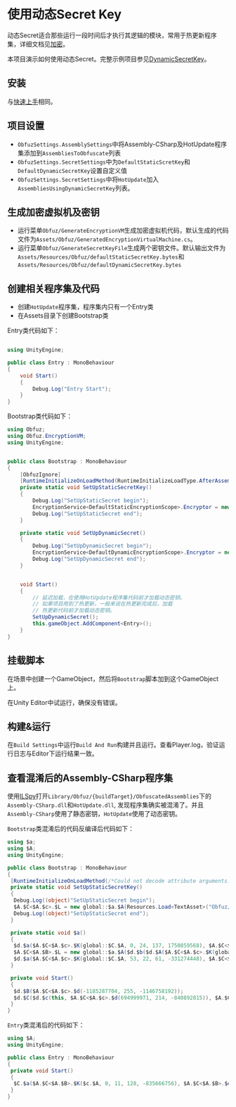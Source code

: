 # 使用动态Secret Key

动态Secret适合那些运行一段时间后才执行其逻辑的模块，常用于热更新程序集，详细文档见[加密](../manual/encryption.md)。

本项目演示如何使用动态Secret。完整示例项目参见[DynamicSecretKey](https://github.com/focus-creative-games/obfuz/tree/main/Samples/DynamicSecretKey)。

## 安装

与[快速上手](./quick-start.md)相同。

## 项目设置

- `ObfuzSettings.AssemblySettings`中将Assembly-CSharp及HotUpdate程序集添加到`AssembliesToObfuscate`列表
- `ObfuzSettings.SecretSettings`中为`DefaultStaticScretKey`和`DefaultDynamicSecretKey`设置自定义值
- `ObfuzSettings.SecretSettings`中将`HotUpdate`加入`AssembliesUsingDynamicSecretKey`列表。

## 生成加密虚拟机及密钥

- 运行菜单`Obfuz/GenerateEncryptionVM`生成加密虚拟机代码，默认生成的代码文件为`Assets/Obfuz/GeneratedEncryptionVirtualMachine.cs`。
- 运行菜单`Obfuz/GenerateSecretKeyFile`生成两个密钥文件。默认输出文件为`Assets/Resources/Obfuz/defaultStaticSecretKey.bytes`和`Assets/Resources/Obfuz/defaultDynamicSecretKey.bytes`

## 创建相关程序集及代码

- 创建`HotUpdate`程序集，程序集内只有一个Entry类
- 在Assets目录下创建Bootstrap类

Entry类代码如下：

```csharp

using UnityEngine;

public class Entry : MonoBehaviour
{
    void Start()
    {
        Debug.Log("Entry Start");
    }
}

```

Bootstrap类代码如下：

```csharp
using Obfuz;
using Obfuz.EncryptionVM;
using UnityEngine;


public class Bootstrap : MonoBehaviour
{
    [ObfuzIgnore]
    [RuntimeInitializeOnLoadMethod(RuntimeInitializeLoadType.AfterAssembliesLoaded)]
    private static void SetUpStaticSecretKey()
    {
        Debug.Log("SetUpStaticSecret begin");
        EncryptionService<DefaultStaticEncryptionScope>.Encryptor = new GeneratedEncryptionVirtualMachine(Resources.Load<TextAsset>("Obfuz/defaultStaticSecretKey").bytes);
        Debug.Log("SetUpStaticSecret end");
    }

    private static void SetUpDynamicSecret()
    {
        Debug.Log("SetUpDynamicSecret begin");
        EncryptionService<DefaultDynamicEncryptionScope>.Encryptor = new GeneratedEncryptionVirtualMachine(Resources.Load<TextAsset>("Obfuz/defaultDynamicSecretKey").bytes);
        Debug.Log("SetUpDynamicSecret end");
    }


    void Start()
    {
        // 延迟加载，在使用HotUpdate程序集代码前才加载动态密钥。
        // 如果项目用到了热更新，一般来说在热更新完成后，加载
        // 热更新代码前才加载动态密钥。
        SetUpDynamicSecret();
        this.gameObject.AddComponent<Entry>();
    }
}
```

## 挂载脚本

在场景中创建一个GameObject，然后将`Bootstrap`脚本加到这个GameObject上。

在Unity Editor中试运行，确保没有错误。

## 构建&运行

在`Build Settings`中运行`Build And Run`构建并且运行。查看Player.log，验证运行日志与Editor下运行结果一致。

## 查看混淆后的Assembly-CSharp程序集

使用[ILSpy](https://github.com/icsharpcode/ILSpy)打开`Library/Obfuz/{buildTarget}/ObfuscatedAssemblies`下的`Assembly-CSharp.dll`和`HotUpdate.dll`,
发现程序集确实被混淆了。并且`Assembly-CSharp`使用了静态密钥，`HotUpdate`使用了动态密钥。

`Bootstrap`类混淆后的代码反编译后代码如下：

```csharp
using $a;
using $A;
using UnityEngine;

public class Bootstrap : MonoBehaviour
{
 [RuntimeInitializeOnLoadMethod(/*Could not decode attribute arguments.*/)]
 private static void SetUpStaticSecretKey()
 {
  Debug.Log((object)"SetUpStaticSecret begin");
  $A.$C<$A.$c>.$L = new global::$a.$A(Resources.Load<TextAsset>("Obfuz/defaultStaticSecretKey").bytes);
  Debug.Log((object)"SetUpStaticSecret end");
 }

 private static void $a()
 {
  $d.$a($A.$C<$A.$c>.$K(global::$C.$A, 0, 24, 137, 1750859568), $A.$C<$A.$c>.$d(1718597184, 154, 2114032877));
  $A.$C<$A.$B>.$L = new global::$a.$A($d.$b($d.$A($A.$C<$A.$c>.$K(global::$C.$A, 24, 29, 98, -1513390007), $A.$C<$A.$c>.$d(-394605899, 193, -1119998407)), $A.$C<$A.$c>.$d(1579960075, 194, -1028386777)));
  $d.$a($A.$C<$A.$c>.$K(global::$C.$A, 53, 22, 61, -331274448), $A.$C<$A.$c>.$d(1718597184, 154, 2114032877));
 }

 private void Start()
 {
  $d.$B($A.$C<$A.$c>.$d(-1185287704, 255, -1146758192));
  $d.$C($d.$c(this, $A.$C<$A.$c>.$d(694999971, 214, -840892815)), $A.$C<$A.$c>.$d(1262757717, 165, 2108602561));
 }
}
```

`Entry`类混淆后的代码如下：

```csharp
using $A;
using UnityEngine;

public class Entry : MonoBehaviour
{
 private void Start()
 {
  $C.$a($A.$C<$A.$B>.$K($c.$A, 0, 11, 128, -835666756), $A.$C<$A.$B>.$d(1717964360, 44, -2091590008));
 }
}

```
